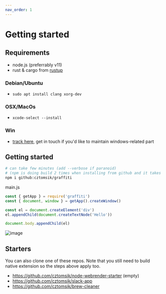 ```yaml
---
nav_order: 1
---
```


# Getting started

## Requirements
- node.js (preferrably v11)
- rust & cargo from [rustup](https://rustup.rs/)

### Debian/Ubuntu
- `sudo apt install clang xorg-dev`

### OSX/MacOs
- `xcode-select --install`

### Win
- [track here](https://github.com/cztomsik/node-webrender/issues/37), get in touch if you'd like to maintain windows-related part

## Getting started
```bash
# can take few minutes (add --verbose if paranoid)
# (npm is doing build 2 times when installing from github and it takes a while)
npm i github:cztomsik/graffiti
```

main.js
```js
const { getApp } = require('graffiti')
const { document, window } = getApp().createWindow()

const el = document.createElement('div')
el.appendChild(document.createTextNode('Hello'))

document.body.appendChild(el)
```

![image](https://user-images.githubusercontent.com/3526922/66957171-ff791800-f065-11e9-96c8-aea9eae84482.png)


## Starters
You can also clone one of these repos. Note that you still need to build native extension so the steps above apply too.
- https://github.com/cztomsik/node-webrender-starter (empty)
- https://github.com/cztomsik/slack-app
- https://github.com/cztomsik/brew-cleaner
